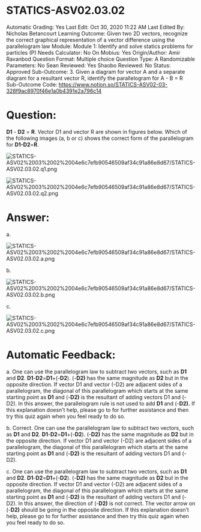 # STATICS-ASV02.03.02

Automatic Grading: Yes
Last Edit: Oct 30, 2020 11:22 AM
Last Edited By: Nicholas Betancourt
Learning Outcome: Given two 2D vectors, recognize the correct graphical representation of a vector difference using the parallelogram law
Module: Module 1: Identify and solve statics problems for particles (P)
Needs Calculator: No
On Mobius: Yes
Origin/Author: Amir Ravanbod
Question Format: Multiple choice
Question Type: A
Randomizable Parameters: No
Sean Reviewed: Yes
Shaobo Reviewed: No
Status: Approved
Sub-Outcome: 3. Given a diagram for vector A and a separate diagram for a resultant vector R, identify the parallelogram for A - B = R
Sub-Outcome Code: https://www.notion.so/STATICS-ASV02-03-328f9ac8970f46e1a0b4391e2a796c14

# Question:

**D1** - **D2** = **R**. Vector D1 and vector R are shown in figures below. Which of the following images (a, b or c) shows the correct form of the parallelogram for **D1-D2**=**R**.  

![STATICS-ASV02%2003%2002%2004e6c7efb90546509af34c91a86e8d67/STATICS-ASV02.03.02.q1.png](STATICS-ASV02%2003%2002%2004e6c7efb90546509af34c91a86e8d67/STATICS-ASV02.03.02.q1.png)

![STATICS-ASV02%2003%2002%2004e6c7efb90546509af34c91a86e8d67/STATICS-ASV02.03.02.q2.png](STATICS-ASV02%2003%2002%2004e6c7efb90546509af34c91a86e8d67/STATICS-ASV02.03.02.q2.png)

# Answer:

a. 

![STATICS-ASV02%2003%2002%2004e6c7efb90546509af34c91a86e8d67/STATICS-ASV02.03.02.a.png](STATICS-ASV02%2003%2002%2004e6c7efb90546509af34c91a86e8d67/STATICS-ASV02.03.02.a.png)

b. 

![STATICS-ASV02%2003%2002%2004e6c7efb90546509af34c91a86e8d67/STATICS-ASV02.03.02.b.png](STATICS-ASV02%2003%2002%2004e6c7efb90546509af34c91a86e8d67/STATICS-ASV02.03.02.b.png)

c. 

![STATICS-ASV02%2003%2002%2004e6c7efb90546509af34c91a86e8d67/STATICS-ASV02.03.02.c.png](STATICS-ASV02%2003%2002%2004e6c7efb90546509af34c91a86e8d67/STATICS-ASV02.03.02.c.png)

# Automatic Feedback:

a. One can use the parallelogram law to subtract two vectors, such as **D1** and **D2**. **D1**-**D2**=**D1**+(-**D2**). (-**D2)** has the same magnitude as **D2** but in the opposite direction. If vector D1 and vector (-D2) are adjacent sides of a parallelogram, the diagonal of this parallelogram which starts at the same starting point as **D1** and (-**D2)** is the resultant of adding vectors D1 and (-D2). In this answer, the parallelogram rule is not used to add **D1** and (-**D2).** If this explanation doesn’t help, please go to <a location where all the links are> for further assistance and then try this quiz again when you feel ready to do so.

b. Correct. One can use the parallelogram law to subtract two vectors, such as **D1** and **D2**. **D1**-**D2**=**D1**+(-**D2**). (-**D2)** has the same magnitude as **D2** but in the opposite direction. If vector D1 and vector (-D2) are adjacent sides of a parallelogram, the diagonal of this parallelogram which starts at the same starting point as **D1** and (-**D2)** is the resultant of adding vectors D1 and (-D2).

c. One can use the parallelogram law to subtract two vectors, such as **D1** and **D2**. **D1**-**D2**=**D1**+(-**D2**). (-**D2)** has the same magnitude as **D2** but in the opposite direction. If vector D1 and vector (-D2) are adjacent sides of a parallelogram, the diagonal of this parallelogram which starts at the same starting point as **D1** and (-**D2)** is the resultant of adding vectors D1 and (-D2).  In this answer, the direction of (-**D2)** is not correct.  The vector arrow on (-**D2)** should be going in the opposite direction. If this explanation doesn’t help, please go to <a location where all the links are> for further assistance and then try this quiz again when you feel ready to do so.